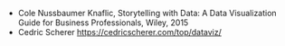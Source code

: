 - Cole Nussbaumer Knaflic, Storytelling with Data: A Data Visualization Guide for Business Professionals, Wiley, 2015
- Cedric Scherer https://cedricscherer.com/top/dataviz/

